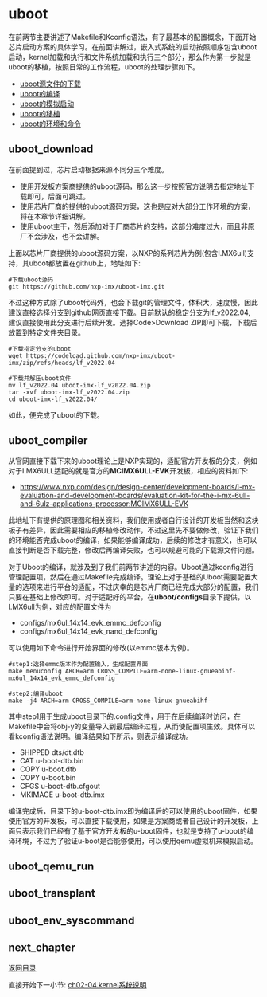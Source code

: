 # uboot

在前两节主要讲述了Makefile和Kconfig语法，有了最基本的配置概念，下面开始芯片启动方案的具体学习。在前面讲解过，嵌入式系统的启动按照顺序包含uboot启动，kernel加载和执行和文件系统加载和执行三个部分，那么作为第一步就是uboot的移植，按照日常的工作流程，uboot的处理步骤如下。

- [uboot源文件的下载](#uboot_download)
- [uboot的编译](#uboot_compiler)
- [uboot的模拟启动](#uboot_qemu_run)
- [uboot的移植](#uboot_transplant)
- [uboot的环境和命令](#uboot_env_syscommand)

## uboot_download

在前面提到过，芯片启动根据来源不同分三个难度。

- 使用开发板方案商提供的uboot源码，那么这一步按照官方说明去指定地址下载即可，后面可跳过。
- 使用芯片厂商的提供的uboot源码方案，这也是应对大部分工作环境的方案，将在本章节详细讲解。
- 使用uboot主干，然后添加对于厂商芯片的支持，这部分难度过大，而且非原厂不会涉及，也不会讲解。

上面以芯片厂商提供的uboot源码方案，以NXP的系列芯片为例(包含I.MX6ull)支持，其uboot都放置在github上，地址如下:

```shell
#下载uboot源码
git https://github.com/nxp-imx/uboot-imx.git
```

不过这种方式除了uboot代码外，也会下载git的管理文件，体积大，速度慢，因此建议直接选择分支到github网页直接下载。目前默认的稳定分支为If_v2022.04, 建议直接使用此分支进行后续开发。选择Code>Download ZIP即可下载，下载后放置到特定文件夹目录。

```shell
#下载指定分支的uboot
wget https://codeload.github.com/nxp-imx/uboot-imx/zip/refs/heads/lf_v2022.04

#下载并解压uboot文件
mv lf_v2022.04 uboot-imx-lf_v2022.04.zip
tar -xvf uboot-imx-lf_v2022.04.zip
cd uboot-imx-lf_v2022.04/
```

如此，便完成了uboot的下载。

## uboot_compiler

从官网直接下载下来的uboot理论上是NXP实现的，适配官方开发板的分支，例如对于I.MX6ULL适配的就是官方的**MCIMX6ULL-EVK**开发板，相应的资料如下:

- <https://www.nxp.com/design/design-center/development-boards/i-mx-evaluation-and-development-boards/evaluation-kit-for-the-i-mx-6ull-and-6ulz-applications-processor:MCIMX6ULL-EVK>

此地址下有提供的原理图和相关资料，我们使用或者自行设计的开发板当然和这块板子有差异，因此需要相应的移植修改动作，不过这里先不要做修改，验证下我们的环境能否完成uboot的编译，如果能够编译成功，后续的修改才有意义，也可以直接判断是否下载完整，修改后再编译失败，也可以规避可能的下载源文件问题。

对于Uboot的编译，就涉及到了我们前两节讲述的内容。Uboot通过kconfig进行管理配置项，然后在通过Makefile完成编译。理论上对于基础的Uboot需要配置大量的选项来进行平台的适配，不过庆幸的是芯片厂商已经完成大部分的配置，我们只要在基础上修改即可。对于适配好的平台，在**uboot/configs**目录下提供，以I.MX6ull为例，对应的配置文件为

- configs/mx6ul_14x14_evk_emmc_defconfig
- configs/mx6ul_14x14_evk_nand_defconfig

可以使用如下命令进行开始界面的修改(以emmc版本为例)。

```shell
#step1:选择emmc版本作为配置输入，生成配置界面
make menuconfig ARCH=arm CROSS_COMPILE=arm-none-linux-gnueabihf- mx6ul_14x14_evk_emmc_defconfig

#step2:编译uboot
make -j4 ARCH=arm CROSS_COMPILE=arm-none-linux-gnueabihf-
```

其中step1用于生成uboot目录下的.config文件，用于在后续编译时访问，在Makefile中会将obj-y的变量导入到最后编译过程，从而使配置项生效。具体可以看kconfig语法说明。编译结果如下所示，则表示编译成功。

- SHIPPED dts/dt.dtb
- CAT     u-boot-dtb.bin
- COPY    u-boot.dtb
- COPY    u-boot.bin
- CFGS    u-boot-dtb.cfgout
- MKIMAGE u-boot-dtb.imx

编译完成后，目录下的u-boot-dtb.imx即为编译后的可以使用的uboot固件，如果使用官方的开发板，可以直接下载使用，如果是方案商或者自己设计的开发板，上面只表示我们已经有了基于官方开发板的u-boot固件，也就是支持了u-boot的编译环境，不过为了验证u-boot是否能够使用，可以使用qemu虚拟机来模拟启动。

## uboot_qemu_run

## uboot_transplant

## uboot_env_syscommand

## next_chapter

[返回目录](./SUMMARY.md)

直接开始下一小节: [ch02-04.kernel系统说明](./ch02-04.kernel.md)
